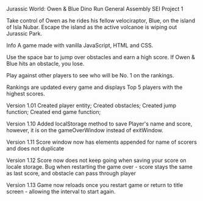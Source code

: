 Jurassic World: Owen & Blue Dino Run
General Assembly SEI Project 1

Take control of Owen as he rides his fellow velociraptor, Blue, on the island of Isla Nubar. Escape the island as the active volcanoe is wiping out Jurassic Park.

Info
A game made with vanilla JavaScript, HTML and CSS.

Use the space bar to jump over obstacles and earn a high score. If Owen & Blue hits an obstacle, you lose.

Play against other players to see who will be No. 1 on the rankings.

Rankings are updated every game and displays Top 5 players with the highest scores.


Version 1.01
Created player entity; Created obstacles; Created jump function; Created end game function;

Version 1.10
Added localStorage method to save Player's name and score, however, it is on the gameOverWindow instead of exitWindow.

Version 1.11
Score window now has elements appended for name of scorers and does not duplicate

Version 1.12
Score now does not keep going when saving your score on locale storage. Bug when restarting the game over - score stays the same as last score, and obstacle can pass through player

Version 1.13
Game now reloads once you restart game or return to title screen - allowing the interval to start again. 